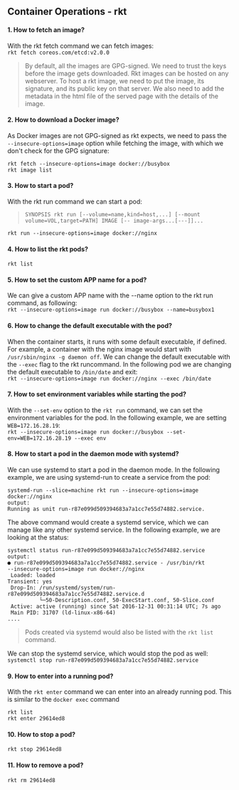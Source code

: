 ## Container Operations - rkt

#### 1. How to fetch an image?   
With the rkt fetch command we can fetch images:    
`rkt fetch coreos.com/etcd:v2.0.0`  
> By default, all the images are GPG-signed. We need to trust the keys before the image gets downloaded.
> Rkt images can be hosted on any webserver. To host a rkt image, we need to put the image, its signature,
> and its public key on that server. We also need to add the metadata in the html file of the served page
> with the details of the image.
#### 2. How to download a Docker image?
As Docker images are not GPG-signed as rkt expects, we need to pass the `--insecure-options=image`
option while fetching the image, with which we don't check for the GPG signature:   

    rkt fetch --insecure-options=image docker://busybox
    rkt image list  

#### 3. How to start a pod? 
With the rkt run command we can start a pod:
> `SYNOPSIS rkt run [--volume=name,kind=host,...] [--mount volume=VOL,target=PATH]
> IMAGE [-- image-args...[---]]...`     

`rkt run --insecure-options=image docker://nginx`
#### 4. How to list the rkt pods? 
`rkt list`
#### 5. How to set the custom APP name for a pod?
We can give a custom APP name with the --name option to the rkt run command, as following:    
`rkt --insecure-options=image run docker://busybox --name=busybox1`
#### 6. How to change the default executable with the pod?
When the container starts, it runs with some default executable, if defined. For example, a container with the nginx 
image would start with `/usr/sbin/nginx -g daemon off`. We can change the default executable with the 
`--exec` flag to the rkt runcommand. In the following pod we are changing the default executable to `/bin/date` 
and exit:    
`rkt --insecure-options=image run docker://nginx --exec /bin/date`
#### 7. How to set environment variables while starting the pod?
With the `--set-env` option to the `rkt run` command, we can set the environment variables for the pod. In the 
following example, we are setting `WEB=172.16.28.19`:    
`rkt --insecure-options=image run docker://busybox --set-env=WEB=172.16.28.19 --exec env`
#### 8. How to start a pod in the daemon mode with systemd?
We can use systemd to start a pod in the daemon mode. In the following example, we are using systemd-run 
to create a service from the pod:
```
systemd-run --slice=machine rkt run --insecure-options=image docker://nginx
output:
Running as unit run-r87e099d509394683a7a1cc7e55d74882.service.
```
The above command would create a systemd service, which we can manage like any other systemd service. In
the following example, we are looking at the status:
```shell script
systemctl status run-r87e099d509394683a7a1cc7e55d74882.service
output:
● run-r87e099d509394683a7a1cc7e55d74882.service - /usr/bin/rkt
--insecure-options=image run docker://nginx
 Loaded: loaded
Transient: yes
 Drop-In: /run/systemd/system/run-r87e099d509394683a7a1cc7e55d74882.service.d
          └─50-Description.conf, 50-ExecStart.conf, 50-Slice.conf
 Active: active (running) since Sat 2016-12-31 00:31:14 UTC; 7s ago
 Main PID: 31707 (ld-linux-x86-64)
....
```
> Pods created via systemd would also be listed with the `rkt list` command.   

We can stop the systemd service, which would stop the pod as well:
`systemctl stop run-r87e099d509394683a7a1cc7e55d74882.service`
#### 9. How to enter into a running pod?
With the `rkt enter` command we can enter into an already running pod. This is similar to the `docker exec` 
command
```
rkt list
rkt enter 29614ed8
```
#### 10. How to stop a pod?
`rkt stop 29614ed8` 
#### 11. How to remove a pod?
`rkt rm 29614ed8`
